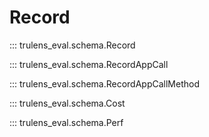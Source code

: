 # Record

::: trulens_eval.schema.Record

::: trulens_eval.schema.RecordAppCall

::: trulens_eval.schema.RecordAppCallMethod

::: trulens_eval.schema.Cost

::: trulens_eval.schema.Perf
